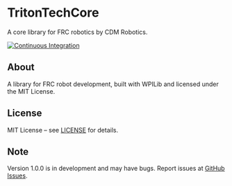 # TritonTechCore
A core library for FRC robotics by CDM Robotics.

[![Continuous Integration](https://github.com/CDM-Robotics/TritonTechCore/actions/workflows/ci.yml/badge.svg)](https://github.com/CDM-Robotics/TritonTechCore/actions/workflows/ci.yml)

## About
A library for FRC robot development, built with WPILib and licensed under the MIT License.

## License
MIT License – see [LICENSE](LICENSE) for details.

## Note
Version 1.0.0 is in development and may have bugs. Report issues at [GitHub Issues](https://github.com/CDM-Robotics/TritonTechCore/issues).

